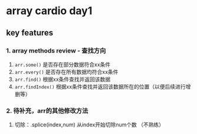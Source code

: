# array cardio day1
## key features
### 1. array methods review - 查找方向
1. `arr.some()` 是否存在部分数据符合xx条件
2. `arr.every()` 是否存在所有数据均符合xx条件
3. `arr.find()` 根据xx条件查找并返回该数据
4. `arr.findIndex()` 根据xx条件查找并返回该数据所在的位置（以便后续进行增删等）

### 2. 待补充，arr的其他修改方法
1. 切除：.splice(index,num) 从index开始切除num个数 （不熟练）
